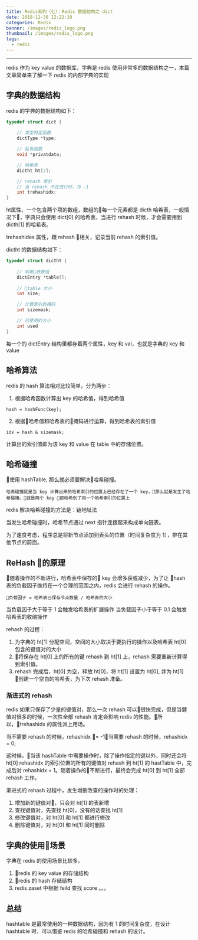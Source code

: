 ```yaml
---
title: Redis系列（七）：Redis 数据结构之 dict
date: 2018-12-30 12:22:10
categories: Redis
banner: /images/redis_logo.png
thumbnail: /images/redis_logo.png
tags: 
  - redis
---
```

----------------------------------

redis 作为 key value 的数据库，字典是 redis 使用非常多的数据结构之一，本篇文章简单来了解一下 redis 的内部字典的实现

<!-- more -->
## 字典的数据结构
redis 的字典的数据结构如下：
```c
typedef struct dict {
    
    // 类型特定函数
    dictType *type;

    // 私有函数
    void *privatdata;

    // 哈希表
    dictht ht[2];

    // rehash 索引
    // 当 rehash 不在进行时，为 -1
    int trehashidx;
}
```
ht属性，一个包含两个项的数组，数组的每一个元素都是 dicth 哈希表，一般情况下，字典只会使用 dict[0] 的哈希表，当进行 rehash 时候，才会需要用到 dicth[1] 的哈希表。

trehashidex 属性，跟 rehash 相关，记录当前 rehash 的索引值。

dictht 的数据结构如下：
```c
typedef struct dictht {
    
    // 哈希表数组
    dictEntry *table[];
    
    // table 大小
    int size;

    // 计算索引的掩码
    int sizemask;

    // 已使用的大小
    int used
}
```

每一个的 dictEntry 结构里都存着两个属性，key 和 val，也就是字典的 key 和 value

## 哈希算法
redis 的 hash 算法相对比较简单。分为两步：

1. 根据哈希函数计算出 key 的哈希值，得到哈希值
```
hash = hashFunc(key);
```

2. 根据哈希值和哈希表的掩码进行运算，得到哈希表的索引值
```
idx = hash & sizemask;
```

计算出的索引值即为该 key 和 value 在 table 中的存储位置。

## 哈希碰撞
使用 hashTable, 那么就必须要解决哈希碰撞。
```
哈希碰撞就是当 key 计算出来的哈希索引的位置上已经存在了一个 key，那么就是发生了哈希碰撞。就是两个 key 都哈希到了同一个哈希索引的位置上
```

redis 解决哈希碰撞的方法是：链地址法

当发生哈希碰撞时，哈希节点通过 next 指针连接起来构成单向链表。

为了速度考虑，程序总是将新节点添加到表头的位置（时间复杂度为 1），排在其他节点的前面。

## ReHash 的原理
随着操作的不断进行，哈希表中保存的 key 会增多获或减少，为了让 hash 表的负载因子维持在一个合理的范围之内，redis 会进行 rehash 的操作。
```
负载因子 = 哈希表已保存节点数量 / 哈希表的大小
```
当负载因子大于等于 1 会触发哈希表的扩展操作
当负载因子小于等于 0.1 会触发哈希表的收缩操作

rehash 的过程：  
1. 为字典的 ht[1] 分配空间，空间的大小取决于要执行的操作以及哈希表 ht[0] 包含的键值对的大小
2. 将保存在 ht[0] 上的所有的键 rehash 到 ht[1] 上，rehash 需要重新计算得到索引值。
3. rehash 完成后，ht[0] 为空，释放 ht[0]，将 ht[1] 设置为 ht[0], 并为 ht[1] 创建一个空白的哈希表，为下次 rehash 准备。


### 渐进式的 rehash
redis 如果只保存了少量的键值对，那么一次 rehash 可以很快完成，但是当健值对很多的时候，一次性全部 rehash 肯定会影响 redis 的性能。所以，trehashidx 的属性派上用场。

当不需要 rehash 的时候，rehashidx = -1，当需要 rehash 的时候，rehashidx = 0;

这时候，当该 hashTable 中需要操作时，除了操作指定的键以外，同时还会将 ht[0] rehashidx 的索引位置的所有的键值对 rehash 到 ht[1] 的 hastTable 中，完成后对 rehashidx + 1。随着操作的不断进行，最终会完成 ht[0] 到 ht[1] 全部  rehash 工作。

渐进式的 rehash 过程中，发生增删改查的操作时的处理：
1. 增加新的键值对，只会对 ht[1] 的表新增
2. 查找键值对，先查找 ht[0]，没有的话查找 ht[1]
3. 修改键值对，对 ht[0] 和 ht[1] 都进行修改
4. 删除键值对，对 ht[0] 和 ht[1] 同时删除

## 字典的使用场景
字典在 redis 的使用场景比较多。
1. redis 的 key value 的存储结构
1. redis 的 hash 存储结构
2. redis zaset 中根据 feild 查找 score
。。。

## 总结
hashtable 是最常使用的一种数据结构，因为有 1 的时间复杂度，在设计 hashtable 时，可以借鉴 redis 的哈希碰撞和 rehash 的设计。